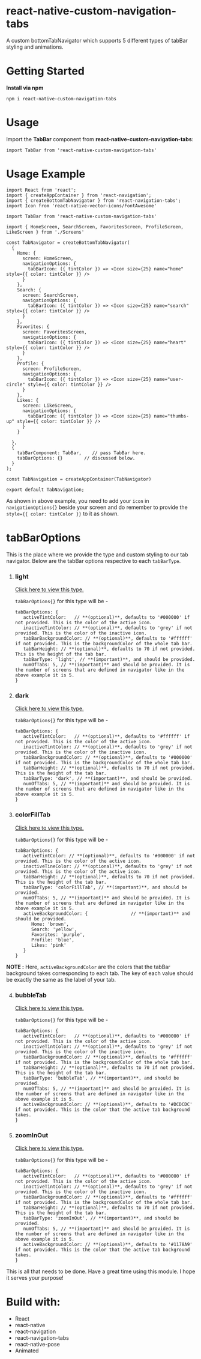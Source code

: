 <h1>react-native-custom-navigation-tabs</h1>

A custom bottomTabNavigator which supports 5 different types of tabBar styling and animations.


<h1>Getting Started</h1>

**Install via npm**

```shell
npm i react-native-custom-navigation-tabs
```

<h1>Usage</h1>

Import the **TabBar** component from **react-native-custom-navigation-tabs**: 

```shell
import TabBar from 'react-native-custom-navigation-tabs'
```
<h1>Usage Example</h1>

```shell
import React from 'react';
import { createAppContainer } from 'react-navigation';
import { createBottomTabNavigator } from 'react-navigation-tabs';
import Icon from 'react-native-vector-icons/FontAwesome'

import TabBar from 'react-native-custom-navigation-tabs'

import { HomeScreen, SearchScreen, FavoritesScreen, ProfileScreen, LikeScreen } from './Screens'

const TabNavigator = createBottomTabNavigator(
  {
    Home: {
      screen: HomeScreen,
      navigationOptions: {
        tabBarIcon: ({ tintColor }) => <Icon size={25} name="home" style={{ color: tintColor }} />
      }
    },
    Search: {
      screen: SearchScreen,
      navigationOptions: {
        tabBarIcon: ({ tintColor }) => <Icon size={25} name="search" style={{ color: tintColor }} />
      }
    },
    Favorites: {
      screen: FavoritesScreen,
      navigationOptions: {
        tabBarIcon: ({ tintColor }) => <Icon size={25} name="heart" style={{ color: tintColor }} />
      }
    },
    Profile: {
      screen: ProfileScreen,
      navigationOptions: {
        tabBarIcon: ({ tintColor }) => <Icon size={25} name="user-circle" style={{ color: tintColor }} />
      }
    },
    Likes: {
      screen: LikeScreen,
      navigationOptions: {
        tabBarIcon: ({ tintColor }) => <Icon size={25} name="thumbs-up" style={{ color: tintColor }} />
      }
    }

  },
  {
    tabBarComponent: TabBar,    // pass TabBar here.
    tabBarOptions: {}        // discussed below.
  }
);

const TabNavigation = createAppContainer(TabNavigator)

export default TabNavigation;
```
As shown in above example, you need to add your ```icon``` in ```navigationOptions{}``` beside your screen and do remember to provide the ```style={{ color: tintColor }}``` to it as shown.

<h1>tabBarOptions</h1>

This is the place where we provide the type and custom styling to our tab navigator. Below are the tabBar options respective to each ```tabBarType```.

1. <h3>light</h3>
   
   [Click here to view this type.](https://drive.google.com/file/d/1-K-55507iIq0xJy-zmC1-TNMTpPfyID_/view?usp=sharing)
   
   ```tabBarOptions{}``` for this type will be - 
   ```shell
   tabBarOptions: {
      activeTintColor:   // **(optional)**, defaults to '#000000' if not provided. This is the color of the active icon.
      inactiveTintColor: // **(optional)**, defaults to 'grey' if not provided. This is the color of the inactive icon.
      tabBarBackgroundColor: // **(optional)**, defaults to '#ffffff' if not provided. This is the backgroundColor of the whole tab bar.
      tabBarHeight: // **(optional)**, defaults to 70 if not provided. This is the height of the tab bar.
      tabBarType: 'light', // **(important)**, and should be provided.
      numOfTabs: 5, // **(important)** and should be provided. It is the number of screens that are defined in navigator like in the above example it is 5.
   }
   ```
2. <h3>dark</h3>

   [Click here to view this type.](https://drive.google.com/file/d/1J4zeplpgZBdo3E12HvSa4aAf69QsM4Pd/view?usp=sharing)
   
   ```tabBarOptions{}``` for this type will be -  
   ```shell
   tabBarOptions: {
      activeTintColor:   // **(optional)**, defaults to '#ffffff' if not provided. This is the color of the active icon.
      inactiveTintColor: // **(optional)**, defaults to 'grey' if not provided. This is the color of the inactive icon.
      tabBarBackgroundColor: // **(optional)**, defaults to '#000000' if not provided. This is the backgroundColor of the whole tab bar.
      tabBarHeight: // **(optional)**, defaults to 70 if not provided. This is the height of the tab bar.
      tabBarType: 'dark', // **(important)**, and should be provided.
      numOfTabs: 5, // **(important)** and should be provided. It is the number of screens that are defined in navigator like in the above example it is 5.
   }
   ```
   
3. <h3>colorFillTab</h3>

   [Click here to view this type.](https://drive.google.com/file/d/1PaICS-KVrthw9UTJ8BgIOOUyzSjXXjcp/view?usp=sharing)
   
   ```tabBarOptions{}``` for this type will be - 
   ```shell
   tabBarOptions: {
      activeTintColor: // **(optional)**, defaults to '#000000' if not provided. This is the color of the active icon.
      inactiveTineColor: // **(optional)**, defaults to 'grey' if not provided. This is the color of the active icon.
      tabBarHeight: // **(optional)**, defaults to 70 if not provided. This is the height of the tab bar.
      tabBarType: 'colorFillTab', // **(important)**, and should be provided.
      numOfTabs: 5, // **(important)** and should be provided. It is the number of screens that are defined in navigator like in the above example it is 5.
      activeBackgroundColor: {                // **(important)** and should be provided.
         Home: 'brown',
         Search: 'yellow',
         Favorites: 'purple',
         Profile: 'blue',
         Likes: 'pink'
      }
   }
   ```
**NOTE :** Here, ```activeBackgroundColor``` are the colors that the tabBar background takes corresponding to each tab. The key of each value should be exactly the same as the label of your tab.

4. <h3>bubbleTab</h3>

   [Click here to view this type.](https://drive.google.com/file/d/1iMvRQ5InHqanConJNTpPbUpfo68FcTj5/view?usp=sharing)
   
   ```tabBarOptions{}``` for this type will be - 
   ```shell
   tabBarOptions: {
      activeTintColor:   // **(optional)**, defaults to '#000000' if not provided. This is the color of the active icon.
      inactiveTintColor: // **(optional)**, defaults to 'grey' if not provided. This is the color of the inactive icon.
      tabBarBackgroundColor: // **(optional)**, defaults to '#ffffff' if not provided. This is the backgroundColor of the whole tab bar.
      tabBarHeight: // **(optional)**, defaults to 70 if not provided. This is the height of the tab bar.
      tabBarType: 'bubbleTab', // **(important)**, and should be provided.
      numOfTabs: 5, // **(important)** and should be provided. It is the number of screens that are defined in navigator like in the above example it is 5.
      activeBackgroundColor: // **(optional)**, defaults to '#DCDCDC' if not provided. This is the color that the active tab background takes.  
   }
   ```
5. <h3>zoomInOut</h3>

   [Click here to view this type.](https://drive.google.com/file/d/1SdKjVrOrKXvA-WpBvQqgNfi12jDiNAiC/view?usp=sharing)
   
   ```tabBarOptions{}``` for this type will be - 
   ```shell
   tabBarOptions: {
      activeTintColor:   // **(optional)**, defaults to '#000000' if not provided. This is the color of the active icon.
      inactiveTintColor: // **(optional)**, defaults to 'grey' if not provided. This is the color of the inactive icon.
      tabBarBackgroundColor: // **(optional)**, defaults to '#ffffff' if not provided. This is the backgroundColor of the whole tab bar.
      tabBarHeight: // **(optional)**, defaults to 70 if not provided. This is the height of the tab bar.
      tabBarType: 'zoomInOut', // **(important)**, and should be provided.
      numOfTabs: 5, // **(important)** and should be provided. It is the number of screens that are defined in navigator like in the above example it is 5.
      activeBackgroundColor: // **(optional)**, defaults to '#1178A9' if not provided. This is the color that the active tab background takes.  
   }
   ```
This is all that needs to be done. Have a great time using this module. I hope it serves your purpose!
   
<h1>Build with: </h1>

* React
* react-native
* react-navigation
* react-navigation-tabs
* react-native-pose
* Animated
